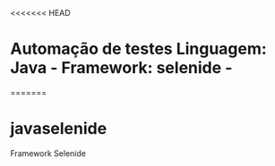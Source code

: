 <<<<<<< HEAD
# Automação de testes Linguagem: Java - Framework: selenide -
=======
# javaselenide

Framework Selenide
